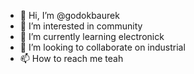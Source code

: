- 👋 Hi, I’m @godokbaurek
- 👀 I’m interested in community
- 🌱 I’m currently learning electronick
- 💞️ I’m looking to collaborate on industrial
- 📫 How to reach me teah

<!---
godokbaurek/godokbaurek is a ✨ special ✨ repository because its `README.md` (this file) appears on your GitHub profile.
You can click the Preview link to take a look at your changes.
--->
